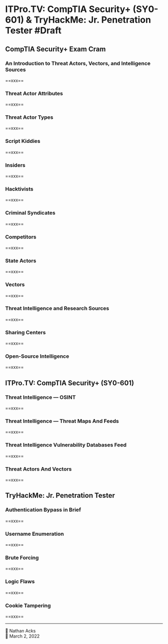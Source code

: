 # ITPro.TV: CompTIA Security+ (SY0-601) & TryHackMe: Jr. Penetration Tester #Draft

## CompTIA Security+ Exam Cram

### An Introduction to Threat Actors, Vectors, and Intelligence Sources

==xxx==

### Threat Actor Attributes

==xxx==

### Threat Actor Types

==xxx==

### Script Kiddies

==xxx==

### Insiders

==xxx==

### Hacktivists

==xxx==

### Criminal Syndicates

==xxx==

### Competitors

==xxx==

### State Actors

==xxx==

### Vectors

==xxx==

### Threat Intelligence and Research Sources

==xxx==

### Sharing Centers

==xxx==

### Open-Source Intelligence

==xxx==

## ITPro.TV: CompTIA Security+ (SY0-601)

### Threat Intelligence — OSINT

==xxx==

### Threat Intelligence — Threat Maps And Feeds

==xxx==

### Threat Intelligence Vulnerability Databases Feed

==xxx==

### Threat Actors And Vectors

==xxx==

## TryHackMe: Jr. Penetration Tester

### Authentication Bypass in Brief

==xxx==

### Username Enumeration

==xxx==

### Brute Forcing

==xxx==

### Logic Flaws

==xxx==

### Cookie Tampering

==xxx==

- - - -

<span aria-hidden="true">👤</span> Nathan Acks  
<span aria-hidden="true">📅</span> March 2, 2022
